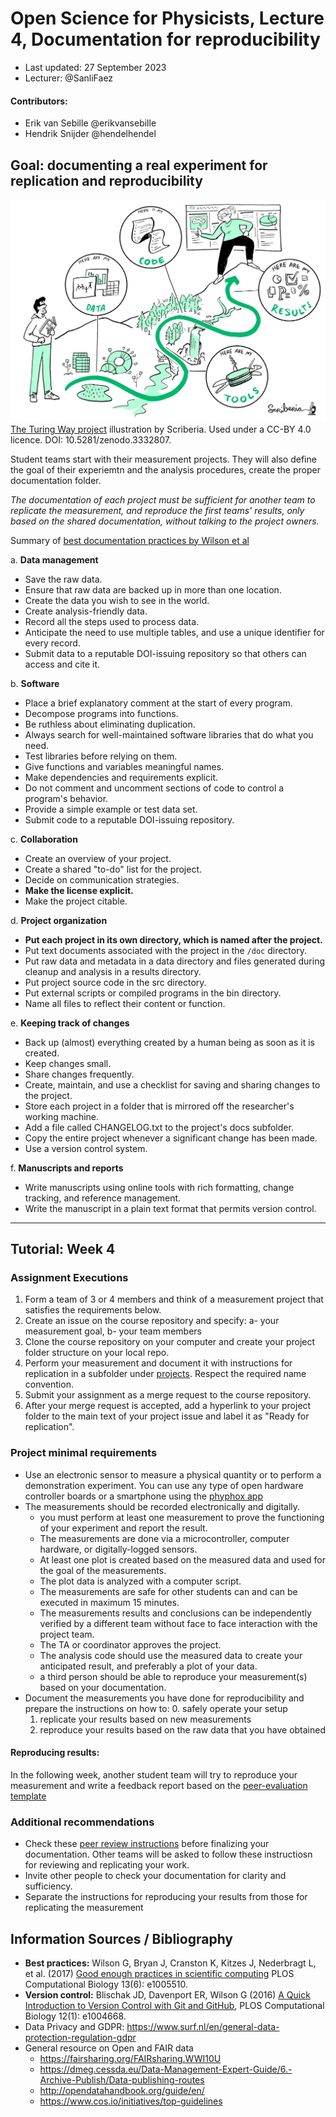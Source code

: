 # Open Science for Physicists, Lecture 4, Documentation for reproducibility

+ Last updated: 27 September 2023
+ Lecturer: @SanliFaez 

#### Contributors: 
+ Erik van Sebille @erikvansebille
+ Hendrik Snijder @hendelhendel

## Goal: documenting a real experiment for replication and reproducibility 

![Project documentation illustrated as a roadmap](reproducibility.jpg)
[The Turing Way project](https://the-turing-way.netlify.app/reproducible-research/reproducible-research) illustration by Scriberia. Used under a CC-BY 4.0 licence. DOI: 10.5281/zenodo.3332807.


Student teams start with their measurement projects. They will also define the goal of their experiemtn and the analysis procedures, create the proper documentation folder.

*The documentation of each project must be sufficient for another team to replicate the measurement, and reproduce the first teams' results, _only_ based on the shared documentation, _without_ talking to the project owners.*


Summary of [best documentation practices by Wilson et al ](https://doi.org/10.1371/journal.pcbi.1005510)

a. **Data management**
  + Save the raw data. 
  + Ensure that raw data are backed up in more than one location. 
  + Create the data you wish to see in the world. 
  + Create analysis-friendly data. 
  + Record all the steps used to process data. 
  + Anticipate the need to use multiple tables, and use a unique identifier for every record. 
  + Submit data to a reputable DOI-issuing repository so that others can access and cite it.

b. **Software**
  + Place a brief explanatory comment at the start of every program. 
  + Decompose programs into functions. 
  + Be ruthless about eliminating duplication. 
  + Always search for well-maintained software libraries that do what you need. 
  + Test libraries before relying on them. 
  + Give functions and variables meaningful names. 
  + Make dependencies and requirements explicit. 
  + Do not comment and uncomment sections of code to control a program's behavior.
  + Provide a simple example or test data set. 
  + Submit code to a reputable DOI-issuing repository.

c. **Collaboration**
  + Create an overview of your project. 
  + Create a shared "to-do" list for the project. 
  + Decide on communication strategies. 
  + **Make the license explicit.**
  + Make the project citable. 

d. **Project organization**
  + **Put each project in its own directory, which is named after the project.** 
  + Put text documents associated with the project in the `/doc` directory. 
  + Put raw data and metadata in a data directory and files generated during cleanup and analysis in a results directory. 
  + Put project source code in the src directory. 
  + Put external scripts or compiled programs in the bin directory. 
  + Name all files to reflect their content or function.
   
e. **Keeping track of changes** 
  + Back up (almost) everything created by a human being as soon as it is created. 
  + Keep changes small. 
  + Share changes frequently. 
  + Create, maintain, and use a checklist for saving and sharing changes to the project.
  + Store each project in a folder that is mirrored off the researcher's working machine. 
  + Add a file called CHANGELOG.txt to the project's docs subfolder. 
  + Copy the entire project whenever a significant change has been made. 
  + Use a version control system.

 f. **Manuscripts and reports**
   + Write manuscripts using online tools with rich formatting, change tracking, and reference management. 
   + Write the manuscript in a plain text format that permits version control.
   
---

## Tutorial: Week 4
	 
### Assignment Executions
1. Form a team of 3 or 4 members and think of a measurement project that satisfies the requirements below.
2. Create an issue on the course repository and specify: a- your measurement goal, b- your team members
3. Clone the course repository on your computer and create your project folder structure on your local repo.
4. Perform your measurement and document it with instructions for replication in a subfolder under [projects](./projects/). Respect the required name convention.
5. Submit your assignment as a merge request to the course repository.
6. After your merge request is accepted, add a hyperlink to your project folder to the main text of your project issue and label it as "Ready for replication". 

### Project minimal requirements 

+ Use an electronic sensor to measure a physical quantity or to perform a demonstration experiment. You can use any type of open hardware controller boards or a smartphone using the [phyphox app](https://phyphox.org/)
+ The measurements should be recorded electronically and digitally.  
    + you must perform at least one measurement to prove the functioning of your experiment and report the result. 
    + The measurements are done via a microcontroller, computer hardware, or digitally-logged sensors.
	+ At least one plot is created based on the measured data and used for the goal of the measurements.
	+ The plot data is analyzed with a computer script.
	+ The measurements are safe for other students can and can be executed in maximum 15 minutes.
	+ The measurements results and conclusions can be independently verified by a different team without face to face interaction with the project team.
	+ The TA or coordinator approves the project. 
    + The analysis code should use the measured data to create your anticipated result, and preferably a plot of your data.
    + a third person should be able to reproduce your measurement(s) based on your documentation.  
+ Document the measurements you have done for reproducibility and prepare the instructions on how to:
	0. safely operate your setup
	1. replicate your results based on new measurements
	2. reproduce your results based on the raw data that you have obtained
	 
#### Reproducing results:
In the following week, another student team will try to reproduce your measurement and write a feedback report based on the [peer-evaluation template](../Lectures/Week5/peer_evaluation_COMMENTonISSUE.md)
	 
### Additional recommendations
+ Check these [peer review instructions](../Lectures/Week5/peer_evaluation_COMMENTonISSUE.md) before finalizing your documentation. Other teams will be asked to follow these instructiosn for reviewing and replicating your work.
+ Invite other people to check your documentation for clarity and sufficiency.
+ Separate the instructions for reproducing your results from those for replicating the measurement

## Information Sources / Bibliography
+ **Best practices:**  Wilson G, Bryan J, Cranston K, Kitzes J, Nederbragt L, et al. (2017) [Good enough practices in scientific computing](https://doi.org/10.1371/journal.pcbi.1005510) PLOS Computational Biology 13(6): e1005510. 
+ **Version control:** Blischak JD, Davenport ER, Wilson G (2016) [A Quick Introduction to Version Control with Git and GitHub](https://doi.org/10.1371/journal.pcbi.1004668), PLOS Computational Biology 12(1): e1004668.  
+ Data Privacy and GDPR: https://www.surf.nl/en/general-data-protection-regulation-gdpr 
+ General resource on Open and FAIR data
  + https://fairsharing.org/FAIRsharing.WWI10U
  + https://dmeg.cessda.eu/Data-Management-Expert-Guide/6.-Archive-Publish/Data-publishing-routes
  + http://opendatahandbook.org/guide/en/
  + https://www.cos.io/initiatives/top-guidelines